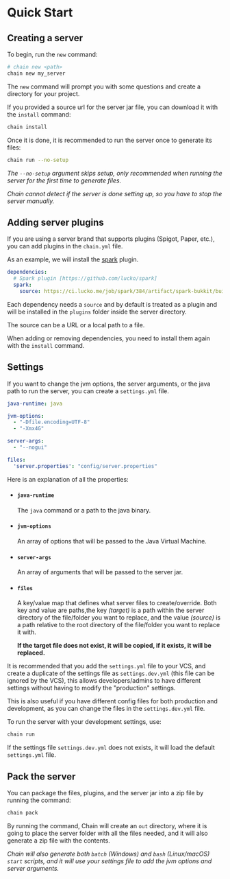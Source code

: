 # Quick Start

## Creating a server

To begin, run the `new` command:

```bash
# chain new <path>
chain new my_server
```

The `new` command will prompt you with some questions and create a directory for your project.

If you provided a source url for the server jar file, you can download it with the `install` command:

```bash
chain install
```

Once it is done, it is recommended to run the server once to generate its files:

```bash
chain run --no-setup
```

*The `--no-setup` argument skips setup, only recommended when running the server for the first time to generate files.*

*Chain cannot detect if the server is done setting up, so you have to stop the server manually.*

## Adding server plugins

If you are using a server brand that supports plugins (Spigot, Paper, etc.),
you can add plugins in the `chain.yml` file.

As an example, we will install the [spark](https://github.com/lucko/spark) plugin.

```yml
dependencies:
  # Spark plugin [https://github.com/lucko/spark]
  spark:
    source: https://ci.lucko.me/job/spark/384/artifact/spark-bukkit/build/libs/spark-1.10.43-bukkit.jar
```

Each dependency needs a `source` and by default is treated as a plugin
and will be installed in the `plugins` folder inside the server directory.

The source can be a URL or a local path to a file.

When adding or removing dependencies, you need to install them again with the `install` command.

## Settings

If you want to change the jvm options, the server arguments, or the java path to run the server,
you can create a `settings.yml` file.

```yml
java-runtime: java

jvm-options:
  - "-Dfile.encoding=UTF-8"
  - "-Xmx4G"

server-args:
  - "--nogui"

files:
  'server.properties': "config/server.properties"
```

Here is an explanation of all the properties:

- #### `java-runtime`
    The `java` command or a path to the java binary.
- #### `jvm-options`
    An array of options that will be passed to the Java Virtual Machine.
- #### `server-args`
    An array of arguments that will be passed to the server jar.
- #### `files`
    A key/value map that defines what server files to create/override.
    Both key and value are paths,the key *(target)* is a path within the server directory of the file/folder you want to replace,
    and the value *(source)* is a path relative to the root directory of the file/folder you want to replace it with.

    **If the target file does not exist, it will be copied, if it exists, it will be replaced.**

It is recommended that you add the `settings.yml` file to your VCS, and create a duplicate of the settings file as `settings.dev.yml` (this file can be ignored by the VCS),
this allows developers/admins to have different settings without having to modify the "production" settings.

This is also useful if you have different config files for both production and development, as you can change the files in the `settings.dev.yml` file.

To run the server with your development settings, use:

```bash
chain run
```

If the settings file `settings.dev.yml` does not exists, it will load the default `settings.yml` file.

## Pack the server

You can package the files, plugins, and the server jar into a zip file by running the command:

```bash
chain pack
```

By running the command, Chain will create an `out` directory,
where it is going to place the server folder with all the files needed,
and it will also generate a zip file with the contents.

*Chain will also generate both `batch` (Windows) and `bash` (Linux/macOS) `start` scripts, and it will use your settings file to add the jvm options and server arguments.*
